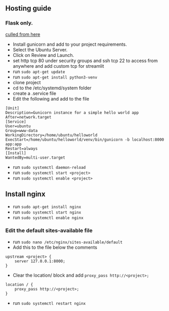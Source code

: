 ## Hosting guide
### Flask only.

[culled from here](https://medium.com/techfront/step-by-step-visual-guide-on-deploying-a-flask-application-on-aws-ec2-8e3e8b82c4f7)

- Install gunicorn and add to your project requirements.
- Select the Ubuntu Server.
- Click on Review and Launch.
- set http tcp 80 under security groups and ssh tcp 22 to access from anywhere and add custom tcp for streamlit
- run `sudo apt-get update`
- run `sudo apt-get install python3-venv`
- clone project
- cd to the /etc/systemd/system folder
- create a <project>.service file
- Edit the following and add to the file

```
[Unit]
Description=Gunicorn instance for a simple hello world app
After=network.target
[Service]
User=ubuntu
Group=www-data
WorkingDirectory=/home/ubuntu/helloworld
ExecStart=/home/ubuntu/helloworld/venv/bin/gunicorn -b localhost:8000 app:app
Restart=always
[Install]
WantedBy=multi-user.target
```

- run `sudo systemctl daemon-reload`
- run `sudo systemctl start <project>`
- run `sudo systemctl enable <project>`

## Install nginx

- run `sudo apt-get install nginx`
- run `sudo systemctl start nginx`
- run `sudo systemctl enable nginx`

### Edit the default sites-available file

- run `sudo nano /etc/nginx/sites-available/default`
- Add this to the file below the comments

```
upstream <project> {
    server 127.0.0.1:8000;
}
```

- Clear the location/ block and add `proxy_pass http://<project>;`

```
location / {
    proxy_pass http://<project>;
}

```

- run `sudo systemctl restart nginx`